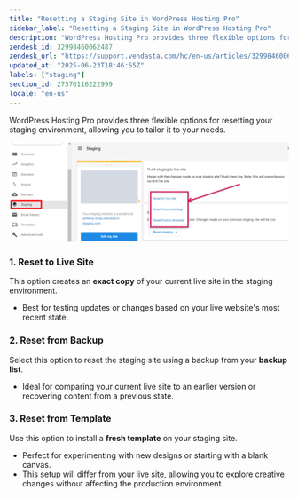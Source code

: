 ```yaml
---
title: "Resetting a Staging Site in WordPress Hosting Pro"
sidebar_label: "Resetting a Staging Site in WordPress Hosting Pro"
description: "WordPress Hosting Pro provides three flexible options for resetting your staging environment, allowing you to tailor it to your needs.    \n 1. Reset to Live Si"
zendesk_id: 32998460062487
zendesk_url: "https://support.vendasta.com/hc/en-us/articles/32998460062487-Resetting-a-Staging-Site-in-WordPress-Hosting-Pro"
updated_at: "2025-06-23T18:46:55Z"
labels: ["staging"]
section_id: 27570116222999
locale: "en-us"
---
```


WordPress Hosting Pro provides three flexible options for resetting your staging environment, allowing you to tailor it to your needs.  
  
![](./img/32998460062487-43958d6f8c.png)

### 1\. Reset to Live Site

This option creates an **exact copy** of your current live site in the staging environment.

*   Best for testing updates or changes based on your live website's most recent state.

### 2\. Reset from Backup

Select this option to reset the staging site using a backup from your **backup list**.

*   Ideal for comparing your current live site to an earlier version or recovering content from a previous state.

### 3\. Reset from Template

Use this option to install a **fresh template** on your staging site.

*   Perfect for experimenting with new designs or starting with a blank canvas.
*   This setup will differ from your live site, allowing you to explore creative changes without affecting the production environment.

